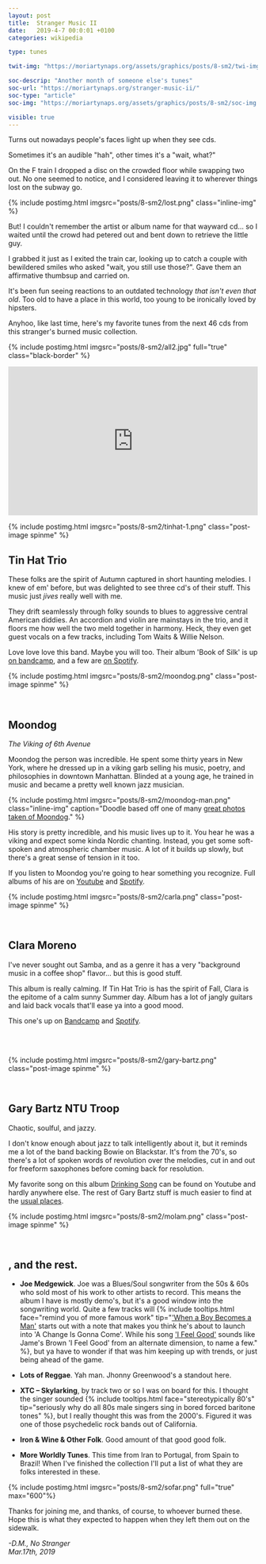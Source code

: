 ```yaml
---
layout: post
title:  Stranger Music II
date:   2019-4-7 00:0:01 +0100
categories: wikipedia

type: tunes

twit-img: "https://moriartynaps.org/assets/graphics/posts/8-sm2/twi-img.png"

soc-descrip: "Another month of someone else's tunes"
soc-url: "https://moriartynaps.org/stranger-music-ii/"
soc-type: "article"
soc-img: "https://moriartynaps.org/assets/graphics/posts/8-sm2/soc-img.jpg"

visible: true
---
```


Turns out nowadays people's faces light up when they see cds. 

Sometimes it's an audible "hah", other times it's a "wait, what?"

On the F train I dropped a disc on the crowded floor while swapping two out. No one seemed to notice, and I considered leaving it to wherever things lost on the subway go.

{% include postimg.html imgsrc="posts/8-sm2/lost.png" class="inline-img" %}

But! I couldn't remember the artist or album name for that wayward cd... so I waited until the crowd had petered out and bent down to retrieve the little guy.

I grabbed it just as I exited the train car, looking up to catch a couple with bewildered smiles who asked "wait, you still use those?". Gave them an affirmative thumbsup and carried on.

It's been fun seeing reactions to an outdated technology _that isn't even that old_. Too old to have a place in this world, too young to be ironically loved by hipsters.

Anyhoo, like last time, here's my favorite tunes from the next 46 cds from this stranger's burned music collection.

{% include postimg.html imgsrc="posts/8-sm2/all2.jpg" full="true" class="black-border" %}

<iframe src="https://open.spotify.com/embed/user/eatincake/playlist/0EE8aEBQtdouMdWyoYd8Ro" width="100%" height="300px" frameborder="0" allowtransparency="true" class="spotif"></iframe>

<br>

{% include postimg.html imgsrc="posts/8-sm2/tinhat-1.png" class="post-image spinme" %}

## Tin Hat Trio

These folks are the spirit of Autumn captured in short haunting melodies. I knew of em' before, but was delighted to see three cd's of their stuff. This music just _jives_ really well with me.

They drift seamlessly through folky sounds to blues to aggressive central American diddies. An accordion and violin are mainstays in the trio, and it floors me how well the two meld together in harmony. Heck, they even get guest vocals on a few tracks, including Tom Waits & Willie Nelson.

Love love love this band. Maybe you will too. Their album 'Book of Silk' is up <a href="https://downloads.ropeadope.com/album/book-of-silk" target="_blank">on bandcamp</a>, and a few are <a href="https://open.spotify.com/artist/5qTWHmoWrGvTBCtAfR48j6?si=X1AAiKQgR-O7LG7CK4l5tw" target="_blank">on Spotify</a>. 

{% include postimg.html imgsrc="posts/8-sm2/moondog.png" class="post-image spinme" %}

<br>

## Moondog

_The Viking of 6th Avenue_

Moondog the person was incredible. He spent some thirty years in New York, where he dressed up in a viking garb selling his music, poetry, and philosophies in downtown Manhattan. Blinded at a young age, he trained in music and became a pretty well known jazz musician.

{% include postimg.html imgsrc="posts/8-sm2/moondog-man.png" class="inline-img" caption="Doodle based off one of many <a href='https://www.gettyimages.com/photos/moondog' target='_blank'>great photos taken of Moondog</a>." %}

His story is pretty incredible, and his music lives up to it. You hear he was a viking and expect some kinda Nordic chanting. Instead, you get some soft-spoken and atmospheric chamber music. A lot of it builds up slowly, but there's a great sense of tension in it too.

If you listen to Moondog you're going to hear something you recognize. Full albums of his are on <a href="https://www.youtube.com/results?search_query=moondog+full+album" target="_blank">Youtube</a> and <a href="https://open.spotify.com/artist/7HvQfRNJCvPXTVirKKB0Nn?si=ISPxoMbxSNybGSbZNUcbUQ" target="_blank">Spotify</a>.

{% include postimg.html imgsrc="posts/8-sm2/carla.png" class="post-image spinme" %}

<br>

## Clara Moreno

I've never sought out Samba, and as a genre it has a very "background music in a coffee shop" flavor... but this is good stuff. 

This album is really calming. If Tin Hat Trio is has the spirit of Fall, Clara is the epitome of a calm sunny Summer day. Album has a lot of jangly guitars and laid back vocals that'll ease ya into a good mood.

This one's up on <a href="https://claramoreno.bandcamp.com/album/meu-samba-torto" target="_blank">Bandcamp</a> and <a href="https://open.spotify.com/artist/72As0LhT6I8lgCn1nlMZK5?si=N5sKt4StRDGjGudXqyFlnA">Spotify</a>.

<br>
<br>

{% include postimg.html imgsrc="posts/8-sm2/gary-bartz.png" class="post-image spinme" %}

<br>

## Gary Bartz NTU Troop

Chaotic, soulful, and jazzy. 

I don't know enough about jazz to talk intelligently about it, but it reminds me a lot of the band backing Bowie on Blackstar.  It's from the 70's, so there's a lot of spoken words of revolution over the melodies, cut in and out for freeform saxophones before coming back for resolution.

My favorite song on this album <a href="https://www.youtube.com/watch?v=0dnJVhBIAug" target="_blank">Drinking Song</a> can be found on Youtube and hardly anywhere else. The rest of Gary Bartz stuff is much easier to find at the <a href="https://open.spotify.com/artist/5ArqvMflDEhxdqW8sBBQUQ?si=MRlr7Q5iRrKkpmHcL157RA" target="_blank">usual places</a>.

{% include postimg.html imgsrc="posts/8-sm2/molam.png" class="post-image spinme" %}

<br>

## , and the rest.

+ **Joe Medgewick**. Joe was a Blues/Soul songwriter from the 50s & 60s who sold most of his work to other artists to record. This means the album I have is mostly demo's, but it's a good window into the songwriting world. Quite a few tracks will {% include tooltips.html face="remind you of more famous work" tip="<a href='https://www.youtube.com/watch?v=cs3CTKWyHCc' target='_blank'>'When a Boy Becomes a Man'</a> starts out with a note that makes you think he's about to launch into 'A Change Is Gonna Come'. While his song <a href='https://www.youtube.com/watch?v=Cl5ZrhUGwkM' target='_blank'>'I Feel Good'</a> sounds like Jame's Brown 'I Feel Good' from an alternate dimension, to name a few." %}, but ya have to wonder if that was him keeping up with trends, or just being ahead of the game.

+ **Lots of Reggae**. Yah man. Jhonny Greenwood's a standout here.

+ **XTC – Skylarking**, by track two or so I was on board for this. I thought the singer sounded {% include tooltips.html face="stereotypically 80's" tip="seriously why do all 80s male singers sing in bored forced baritone tones" %}, but I really thought this was from the 2000's. Figured it was one of those psychedelic rock bands out of California.

+ **Iron & Wine & Other Folk**. Good amount of that good good folk.

+ **More Worldly Tunes**. This time from Iran to Portugal, from Spain to Brazil! When I've finished the collection I'll put a list of what they are folks interested in these.


{% include postimg.html imgsrc="posts/8-sm2/sofar.png" full="true" max="600"%}

Thanks for joining me, and thanks, of course, to whoever burned these. Hope this is what they expected to happen when they left them out on the sidewalk.

<i>-D.M., No Stranger<br>
<span class="post-date">Mar.17th, 2019</span></i>

<br>
<br>
